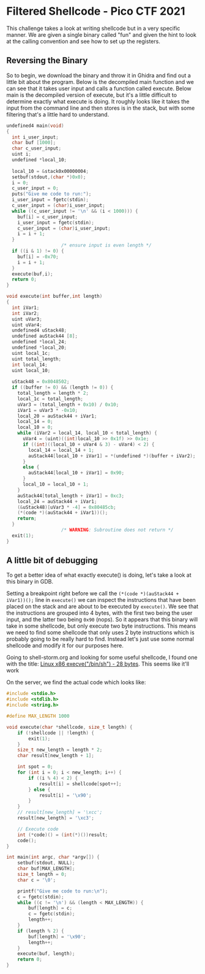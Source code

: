 # Filtered Shellcode - Pico CTF 2021

This challenge takes a look at writing shellcode but in a very specific manner. We are given a single binary called "fun" and given the hint to look at the calling convention and see how to set up the registers.

## Reversing the Binary

So to begin, we download the binary and throw it in Ghidra and find out a little bit about the program. Below is the decompiled main function and we can see that it takes user input and calls a function called execute. Below main is the decompiled version of execute, but it's a little difficult to determine exactly what execute is doing. It roughly looks like it takes the input from the command line and then stores is in the stack, but with some filtering that's a little hard to understand.

```c++
undefined4 main(void)
{
  int i_user_input;
  char buf [1000];
  char c_user_input;
  uint i;
  undefined *local_10;
  
  local_10 = &stack0x00000004;
  setbuf(stdout,(char *)0x0);
  i = 0;
  c_user_input = 0;
  puts("Give me code to run:");
  i_user_input = fgetc(stdin);
  c_user_input = (char)i_user_input;
  while ((c_user_input != '\n' && (i < 1000))) {
    buf[i] = c_user_input;
    i_user_input = fgetc(stdin);
    c_user_input = (char)i_user_input;
    i = i + 1;
  }
                    /* ensure input is even length */
  if ((i & 1) != 0) {
    buf[i] = -0x70;
    i = i + 1;
  }
  execute(buf,i);
  return 0;
}

void execute(int buffer,int length)
{
  int iVar1;
  int iVar2;
  uint uVar3;
  uint uVar4;
  undefined4 uStack48;
  undefined auStack44 [8];
  undefined *local_24;
  undefined *local_20;
  uint local_1c;
  uint total_length;
  int local_14;
  uint local_10;
  
  uStack48 = 0x8048502;
  if ((buffer != 0) && (length != 0)) {
    total_length = length * 2;
    local_1c = total_length;
    uVar3 = (total_length + 0x10) / 0x10;
    iVar1 = uVar3 * -0x10;
    local_20 = auStack44 + iVar1;
    local_14 = 0;
    local_10 = 0;
    while (iVar2 = local_14, local_10 < total_length) {
      uVar4 = (uint)((int)local_10 >> 0x1f) >> 0x1e;
      if ((int)((local_10 + uVar4 & 3) - uVar4) < 2) {
        local_14 = local_14 + 1;
        auStack44[local_10 + iVar1] = *(undefined *)(buffer + iVar2);
      }
      else {
        auStack44[local_10 + iVar1] = 0x90;
      }
      local_10 = local_10 + 1;
    }
    auStack44[total_length + iVar1] = 0xc3;
    local_24 = auStack44 + iVar1;
    (&uStack48)[uVar3 * -4] = 0x80485cb;
    (*(code *)(auStack44 + iVar1))();
    return;
  }
                    /* WARNING: Subroutine does not return */
  exit(1);
}
```

## A little bit of debugging

To get a better idea of what exactly execute() is doing, let's take a look at this binary in GDB. 

Setting a breakpoint right before we call the `(*(code *)(auStack44 + iVar1))();` line in `execute()` we can inspect the instructions that have been placed on the stack and are about to be executed by `execute()`. We see that the instructions are grouped into 4 bytes, with the first two being the user input, and the latter two being `0x90` (nops). So it appears that this binary will take in some shellcode, but only execute two byte instructions.  This means we need to find some shellcode that only uses 2 byte instructions which is probably going to be really hard to find. Instead let's just use some normal shellcode and modify it for our purposes here.

Going to shell-storm.org and looking for some useful shellcode, I found one with the title: [Linux x86 execve("/bin/sh") - 28 bytes](http://shell-storm.org/shellcode/files/shellcode-811.php). This seems like it'll work


On the server, we find the actual code which looks like:

```c++
#include <stdio.h>
#include <stdlib.h>
#include <string.h>

#define MAX_LENGTH 1000

void execute(char *shellcode, size_t length) {
	if (!shellcode || !length) {
		exit(1);
	}
	size_t new_length = length * 2;
	char result[new_length + 1];

	int spot = 0;
	for (int i = 0; i < new_length; i++) {
		if ((i % 4) < 2) {
			result[i] = shellcode[spot++];
		} else {
			result[i] = '\x90';
		}
	}
	// result[new_length] = '\xcc';
	result[new_length] = '\xc3';

	// Execute code
	int (*code)() = (int(*)())result;
	code();
}

int main(int argc, char *argv[]) {
	setbuf(stdout, NULL);
	char buf[MAX_LENGTH];
	size_t length = 0;
	char c = '\0';

	printf("Give me code to run:\n");
	c = fgetc(stdin);
	while ((c != '\n') && (length < MAX_LENGTH)) {
		buf[length] = c;
		c = fgetc(stdin);
		length++;
	}
	if (length % 2) {
		buf[length] = '\x90';
		length++;
	}
	execute(buf, length);
	return 0;
}
```